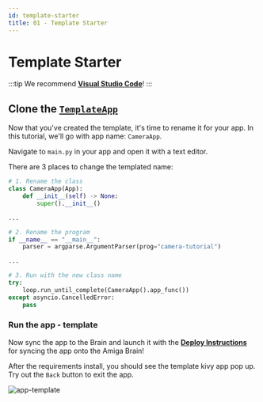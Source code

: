 ```yaml
---
id: template-starter
title: 01 - Template Starter
---
```

# Template Starter

:::tip
We recommend [**Visual Studio Code**](https://code.visualstudio.com/)!
:::

## Clone the [`TemplateApp`](https://github.com/farm-ng/amiga-app-template-kivy)

Now that you've created the template, it's time to rename it for
your app.
In this tutorial, we'll go with app name: `CameraApp`.

Navigate to `main.py` in your app and open it with a text editor.

There are 3 places to change the templated name:

```Python
# 1. Rename the class
class CameraApp(App):
    def __init__(self) -> None:
        super().__init__()

...

# 2. Rename the program
if __name__ == "__main__":
    parser = argparse.ArgumentParser(prog="camera-tutorial")

...

# 3. Run with the new class name
try:
    loop.run_until_complete(CameraApp().app_func())
except asyncio.CancelledError:
    pass
```

### Run the app - template

Now sync the app to the Brain and launch it with the
[**Deploy Instructions**](/docs/tutorials/introduction/getting-started-kivy#brain-setup)
for syncing the app onto the Amiga Brain!

After the requirements install, you should see the template kivy
app pop up.
Try out the `Back` button to exit the app.

![app-template](https://user-images.githubusercontent.com/53625197/217021857-aede9e9b-0f85-4b15-971f-c45944a3813c.png)
